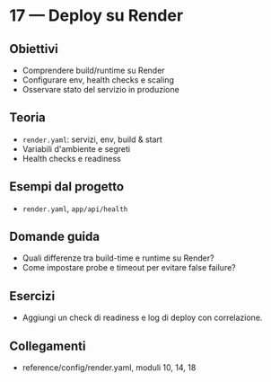 # 17 — Deploy su Render

## Obiettivi
- Comprendere build/runtime su Render
- Configurare env, health checks e scaling
- Osservare stato del servizio in produzione

## Teoria
- `render.yaml`: servizi, env, build & start
- Variabili d'ambiente e segreti
- Health checks e readiness

## Esempi dal progetto
- `render.yaml`, `app/api/health`

## Domande guida
- Quali differenze tra build-time e runtime su Render?
- Come impostare probe e timeout per evitare false failure?

## Esercizi
- Aggiungi un check di readiness e log di deploy con correlazione.

## Collegamenti
- reference/config/render.yaml, moduli 10, 14, 18